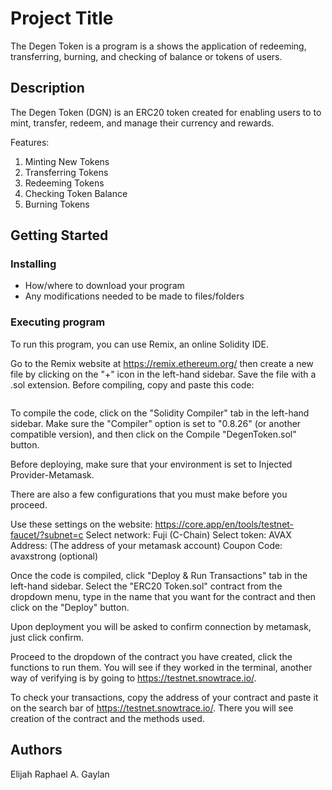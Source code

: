 # Project Title

The Degen Token is a program is a shows the application of redeeming, transferring, burning, and checking of balance or tokens of users.

## Description

The Degen Token (DGN) is an ERC20 token created for enabling users to to mint, transfer, redeem, and manage their currency and rewards.

Features:

1. Minting New Tokens
2. Transferring Tokens
3. Redeeming Tokens
4. Checking Token Balance
5. Burning Tokens

## Getting Started

### Installing

* How/where to download your program
* Any modifications needed to be made to files/folders

### Executing program

To run this program, you can use Remix, an online Solidity IDE.

Go to the Remix website at https://remix.ethereum.org/ then create a new file by clicking on the "+" icon in the left-hand sidebar. Save the file with a .sol extension. Before compiling, copy and paste this code:

```javascript


```

To compile the code, click on the "Solidity Compiler" tab in the left-hand sidebar. Make sure the "Compiler" option is set to "0.8.26" (or another compatible version), and then click on the Compile "DegenToken.sol" button.

Before deploying, make sure that your environment is set to Injected Provider-Metamask. 

There are also a few configurations that you must make before you proceed.

Use these settings on the website: https://core.app/en/tools/testnet-faucet/?subnet=c
Select network: Fuji (C-Chain)
Select token: AVAX
Address: (The address of your metamask account)
Coupon Code: avaxstrong (optional)

Once the code is compiled, click "Deploy & Run Transactions" tab in the left-hand sidebar. Select the "ERC20 Token.sol" contract from the dropdown menu, type in the name that you want for the contract and then click on the "Deploy" button.

Upon deployment you will be asked to confirm connection by metamask, just click confirm. 

Proceed to the dropdown of the contract you have created, click the functions to run them. You will see if they worked in the terminal, another way of verifying is by going to https://testnet.snowtrace.io/.

To check your transactions, copy the address of your contract and paste it on the search bar of https://testnet.snowtrace.io/. There you will see creation of the contract and the methods used. 

## Authors

Elijah Raphael A. Gaylan
